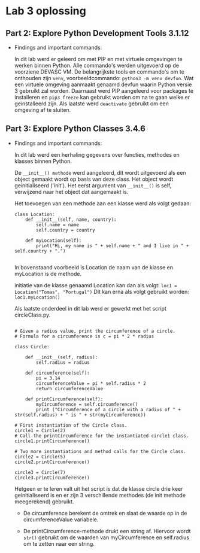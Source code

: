 # Lab 3 oplossing

## Part 2: Explore Python Development Tools 3.1.12

- Findings and important commands:

    In dit lab werd er geleerd om met PIP en met virtuele omgevingen te werken binnen Python.
    Alle commando's werden uitgevoerd op de voorziene DEVASC VM.
    De belangrijkste tools en commando's om te onthouden zijn `venv`, voorbeeldcommando: `python3 -m venv devfun`. Wat een virtuele omgeving aanmaakt genaamd devfun waarin Python versie 3 gebruikt zal worden.
    Daarnaast werd PIP aangeleerd voor packages te installeren en `pip3 freeze` kan gebruikt worden om na te gaan welke er geinstalleerd zijn.
    Als laatste werd `deactivate` gebruikt om een omgeving af te sluiten.



## Part 3: Explore Python Classes 3.4.6

- Findings and important commands:

    In dit lab werd een herhaling gegevens over functies, methodes en klasses binnen Python.
    
    De  `__init__() methode` werd aangeleerd, dit wordt uitgevoerd als een object gemaakt wordt op basis van deze class. 
    Het object wordt geinitialiseerd ('init'). 
    Het eerst argument van `__init__()` is self, verwijzend naar het object dat aangemaakt is.

    Het toevoegen van een methode aan een klasse werd als volgt gedaan:

    ```
    class Location:
        def __init__(self, name, country):
            self.name = name
            self.country = country

        def myLocation(self):
            print("Hi, my name is " + self.name + " and I live in " + self.country + ".")
            
    ```

    In bovenstaand voorbeeld is Location de naam van de klasse en myLocation is de methode.

    initiatie van de klasse genaamd Location kan dan als volgt:
    `loc1 = Location("Tomas", "Portugal")`
    Dit kan erna als volgt gebruikt worden: `loc1.myLocation()`


    Als laatste onderdeel in dit lab werd er gewerkt met het script circleClass.py.

    ```

    # Given a radius value, print the circumference of a circle.
    # Formula for a circumference is c = pi * 2 * radius

    class Circle:

        def __init__(self, radius):
            self.radius = radius

        def circumference(self):
            pi = 3.14
            circumferenceValue = pi * self.radius * 2
            return circumferenceValue

        def printCircumference(self):
            myCircumference = self.circumference()
            print ("Circumference of a circle with a radius of " + str(self.radius) + " is " + str(myCircumference))

    # First instantiation of the Circle class.
    circle1 = Circle(2)
    # Call the printCircumference for the instantiated circle1 class.
    circle1.printCircumference()

    # Two more instantiations and method calls for the Circle class.
    circle2 = Circle(5)
    circle2.printCircumference()

    circle3 = Circle(7)
    circle3.printCircumference()

    ```

    Hetgeen er te leren valt uit het script is dat de klasse circle drie keer geinitialiseerd is en er zijn 3 verschillende methodes (de init methode meegerekend) gebruikt.

    - De circumference berekent de omtrek en slaat de waarde op in de circumferenceValue variabele.
    
    - De printCircumference-methode drukt een string af. Hiervoor wordt `str()` gebruikt om de waarden van myCircumference en self.radius om te zetten naar een string.




    




    

